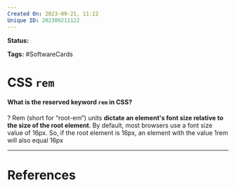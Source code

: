 ```yaml
---
Created On: 2023-09-21, 11:22
Unique ID: 202309211122
---
```

**Status:** 

**Tags:** #SoftwareCards 

# CSS `rem`

#### What is the reserved keyword `rem` in CSS?
?
Rem (short for “root-em”) units **dictate an element's font size relative to the size of the root element**. By default, most browsers use a font size value of 16px. So, if the root element is 16px, an element with the value 1rem will also equal 16px
<!--SR:!2023-10-01,5,230-->


---
# References
